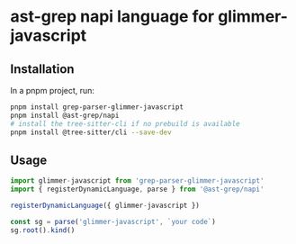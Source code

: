 # ast-grep napi language for glimmer-javascript

## Installation

In a pnpm project, run:

```bash
pnpm install grep-parser-glimmer-javascript
pnpm install @ast-grep/napi
# install the tree-sitter-cli if no prebuild is available
pnpm install @tree-sitter/cli --save-dev
```

## Usage

```js
import glimmer-javascript from 'grep-parser-glimmer-javascript'
import { registerDynamicLanguage, parse } from '@ast-grep/napi'

registerDynamicLanguage({ glimmer-javascript })

const sg = parse('glimmer-javascript', `your code`)
sg.root().kind()
```
